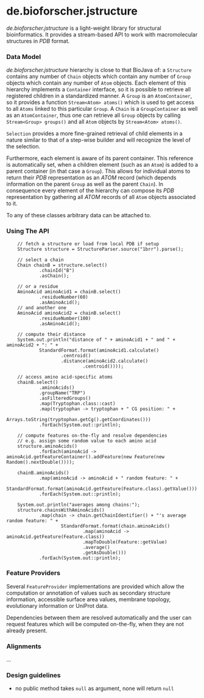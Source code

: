 # de.bioforscher.jstructure

*de.bioforscher.jstructure* is a light-weight library for structural bioinformatics. It provides
a stream-based API to work with macromolecular structures in *PDB* format.

### Data Model
*de.bioforscher.jstructure* hierarchy is close to that BioJava of: a `Structure` contains any
 number of `Chain` objects which contain any number of `Group` objects which
 contain any number of `Atom` objects. Each element of this hierarchy implements
 a `Container` interface, so it is possible to retrieve all registered children
 in a standardized manner. A `Group` is an `AtomContainer`, so it provides
 a function `Stream<Atom> atoms()` which is used to get access to all `Atoms`
 linked to this particular `Group`. A `Chain` is a `GroupContainer` as well
 as an `AtomContainer`, thus one can retrieve all `Group` objects by calling
 `Stream<Group> groups()` and all `Atom` objects by `Stream<Atom> atoms()`.
  
 `Selection` provides a more fine-grained retrieval of child elements in a nature similar to
 that of a step-wise builder and will recognize the level of the selection.
 
 Furthermore, each element is aware of its parent container. This reference is
 automatically set, when a children element (such as an `Atom`) is added to a
 parent container (in that case a `Group`). This allows for individual atoms
 to return their *PDB* representation as an *ATOM* record (which depends
 information on the parent `Group` as well as the parent `Chain`). In
 consequence every element of the hierarchy can compose its *PDB* representation
 by gathering all *ATOM* records of all `Atom` objects associated to it.
 
 To any of these classes arbitrary data can be attached to.

### Using The API
        // fetch a structure or load from local PDB if setup
        Structure structure = StructureParser.source("1brr").parse();
        
        // select a chain
        Chain chainB = structure.select()
                .chainId("B")
                .asChain();

        // or a residue
        AminoAcid aminoAcid1 = chainB.select()
                .residueNumber(60)
                .asAminoAcid();
        // and another one
        AminoAcid aminoAcid2 = chainB.select()
                .residueNumber(100)
                .asAminoAcid();

        // compute their distance
        System.out.println("distance of " + aminoAcid1 + " and " + aminoAcid2 + ": " +
                StandardFormat.format(aminoAcid1.calculate()
                        .centroid()
                        .distance(aminoAcid2.calculate()
                                .centroid())));

        // access amino acid-specific atoms
        chainB.select()
                .aminoAcids()
                .groupName("TRP")
                .asFilteredGroups()
                .map(Tryptophan.class::cast)
                .map(tryptophan -> tryptophan + " CG position: " +
                        Arrays.toString(tryptophan.getCg().getCoordinates()))
                .forEach(System.out::println);

        // compute features on-the-fly and resolve dependencies
        // e.g. assign some random value to each amino acid
        structure.aminoAcids()
                .forEach(aminoAcid -> aminoAcid.getFeatureContainer().addFeature(new Feature(new Random().nextDouble())));

        chainB.aminoAcids()
                .map(aminoAcid -> aminoAcid + " random feature: " +
                        StandardFormat.format(aminoAcid.getFeature(Feature.class).getValue()))
                .forEach(System.out::println);

        System.out.println("averages among chains:");
        structure.chainsWithAminoAcids()
                .map(chain -> chain.getChainIdentifier() + "'s average random feature: " +
                        StandardFormat.format(chain.aminoAcids()
                                .map(aminoAcid -> aminoAcid.getFeature(Feature.class))
                                .mapToDouble(Feature::getValue)
                                .average()
                                .getAsDouble()))
                .forEach(System.out::println);

### Feature Providers

Several `FeatureProvider` implementations are provided which allow the computation or 
annotation of values such as secondary structure information, accessible surface area values,
 membrane topology, evolutionary information or UniProt data.
 
Dependencies between them are resolved automatically and the user can request features which
will be computed on-the-fly, when they are not already present.

### Alignments

...

### Design guidelines
* no public method takes `null` as argument, none will return `null`